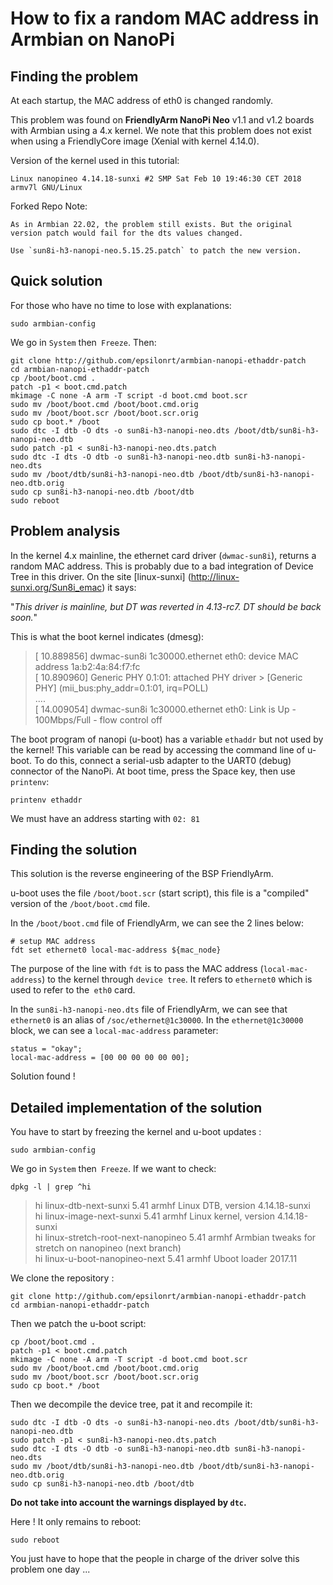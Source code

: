 # How to fix a random MAC address in Armbian on NanoPi

## Finding the problem

At each startup, the MAC address of eth0 is changed randomly.

This problem was found on **FriendlyArm NanoPi Neo** v1.1 and v1.2 boards with Armbian using a 4.x kernel. We note that this problem does not exist when using a FriendlyCore image (Xenial with kernel 4.14.0).

Version of the kernel used in this tutorial:

    Linux nanopineo 4.14.18-sunxi #2 SMP Sat Feb 10 19:46:30 CET 2018 armv7l GNU/Linux

Forked Repo Note:

    As in Armbian 22.02, the problem still exists. But the original version patch would fail for the dts values changed.

    Use `sun8i-h3-nanopi-neo.5.15.25.patch` to patch the new version.

## Quick solution

For those who have no time to lose with explanations:

    sudo armbian-config

We go in `System` then` Freeze`. Then:

    git clone http://github.com/epsilonrt/armbian-nanopi-ethaddr-patch
    cd armbian-nanopi-ethaddr-patch
    cp /boot/boot.cmd .
    patch -p1 < boot.cmd.patch
    mkimage -C none -A arm -T script -d boot.cmd boot.scr
    sudo mv /boot/boot.cmd /boot/boot.cmd.orig
    sudo mv /boot/boot.scr /boot/boot.scr.orig
    sudo cp boot.* /boot
    sudo dtc -I dtb -O dts -o sun8i-h3-nanopi-neo.dts /boot/dtb/sun8i-h3-nanopi-neo.dtb
    sudo patch -p1 < sun8i-h3-nanopi-neo.dts.patch
    sudo dtc -I dts -O dtb -o sun8i-h3-nanopi-neo.dtb sun8i-h3-nanopi-neo.dts
    sudo mv /boot/dtb/sun8i-h3-nanopi-neo.dtb /boot/dtb/sun8i-h3-nanopi-neo.dtb.orig
    sudo cp sun8i-h3-nanopi-neo.dtb /boot/dtb
    sudo reboot

## Problem analysis

In the kernel 4.x mainline, the ethernet card driver (`dwmac-sun8i`), returns a random MAC address. This is probably due to a bad integration of Device Tree in this driver. On the site [linux-sunxi] (http://linux-sunxi.org/Sun8i_emac) it says:

  "_This driver is mainline, but DT was reverted in 4.13-rc7. DT should be back soon._"

This is what the boot kernel indicates (dmesg):

> [   10.889856] dwmac-sun8i 1c30000.ethernet eth0: device MAC address 1a:b2:4a:84:f7:fc  
> [   10.890960] Generic PHY 0.1:01: attached PHY driver > [Generic PHY] (mii_bus:phy_addr=0.1:01, irq=POLL)  
> ....  
> [   14.009054] dwmac-sun8i 1c30000.ethernet eth0: Link is Up - 100Mbps/Full - flow control off  

The boot program of nanopi (u-boot) has a variable `ethaddr` but not used by the kernel! This variable can be read by accessing the command line of u-boot. To do this, connect a serial-usb adapter to the UART0 (debug) connector of the NanoPi. At boot time, press the Space key, then use `printenv`:

    printenv ethaddr

We must have an address starting with `02: 81`

## Finding the solution

This solution is the reverse engineering of the BSP FriendlyArm.

u-boot uses the file `/boot/boot.scr` (start script), this file
is a "compiled" version of the `/boot/boot.cmd` file.

In the `/boot/boot.cmd` file of FriendlyArm, we can see the 2 lines below:

    # setup MAC address 
    fdt set ethernet0 local-mac-address ${mac_node}

The purpose of the line with `fdt` is to pass the MAC address (`local-mac-address`) to the kernel through `device tree`. It refers to `ethernet0` which is used to refer to the` eth0` card.

In the `sun8i-h3-nanopi-neo.dts` file of FriendlyArm, we can see that `ethernet0` is an alias of `/soc/ethernet@1c30000`. In the `ethernet@1c30000` block, we can see a `local-mac-address` parameter:

    status = "okay";
    local-mac-address = [00 00 00 00 00 00];

Solution found !

## Detailed implementation of the solution

You have to start by freezing the kernel and u-boot updates :

    sudo armbian-config

We go in `System` then` Freeze`. If we want to check:

    dpkg -l | grep ^hi

> hi  linux-dtb-next-sunxi                 5.41                           armhf        Linux DTB, version 4.14.18-sunxi  
> hi  linux-image-next-sunxi               5.41                           armhf        Linux kernel, version 4.14.18-sunxi  
> hi  linux-stretch-root-next-nanopineo    5.41                           armhf        Armbian tweaks for stretch on nanopineo (next branch)  
> hi  linux-u-boot-nanopineo-next          5.41                           armhf        Uboot loader 2017.11  

We clone the repository :

    git clone http://github.com/epsilonrt/armbian-nanopi-ethaddr-patch
    cd armbian-nanopi-ethaddr-patch

Then we patch the u-boot script:

    cp /boot/boot.cmd .
    patch -p1 < boot.cmd.patch
    mkimage -C none -A arm -T script -d boot.cmd boot.scr
    sudo mv /boot/boot.cmd /boot/boot.cmd.orig
    sudo mv /boot/boot.scr /boot/boot.scr.orig
    sudo cp boot.* /boot

Then we decompile the device tree, pat it and recompile it:

    sudo dtc -I dtb -O dts -o sun8i-h3-nanopi-neo.dts /boot/dtb/sun8i-h3-nanopi-neo.dtb
    sudo patch -p1 < sun8i-h3-nanopi-neo.dts.patch
    sudo dtc -I dts -O dtb -o sun8i-h3-nanopi-neo.dtb sun8i-h3-nanopi-neo.dts
    sudo mv /boot/dtb/sun8i-h3-nanopi-neo.dtb /boot/dtb/sun8i-h3-nanopi-neo.dtb.orig
    sudo cp sun8i-h3-nanopi-neo.dtb /boot/dtb

**Do not take into account the warnings displayed by `dtc`.**

Here ! It only remains to reboot:

    sudo reboot

You just have to hope that the people in charge of the driver solve this problem one day ...
